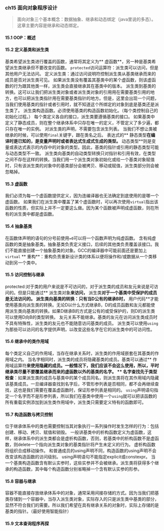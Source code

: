 ### ch15 面向对象程序设计
> 面向对象三个基本概念：数据抽象、继承和动态绑定（java里说的多态）。这章主要内容是继承和动态绑定。


#### 15.1 OOP：概述
#### 15.2 定义基类和派生类
基类希望派生类进行覆盖的函数，通常将其定义为** 虚函数**，另一种是基类希望派生类继承但不要改变的函数。
`protected`访问运算符：派生类可以访问，但是其他用户无法访问。
定义派生类：通过访问说明符控制派生类从基类继承而来的成员是否对派生类可见。
如果派生类没有覆盖其基类中的某个虚函数，则该虚函数的行为跟其他类一样，派生类会直接继承其在基类中的版本。
派生类到基类的转换。这可以让我们把派生类对象或者派生类对象的引用用在需要基类引用的地方，也可以把派生类指针用在需要基类指针的地方。但是，这里会出现一个问题，当我们使用基类的指针或者引用时，就不知道这个所绑定的对象到底是基类还是派生类了。
派生类构造函数。必须使用基类的构造函数初始化。（每个类控制自己的初始化过程。）
每个类定义各自的接口，派生类要遵循基类的接口。
如果基类中定义了静态成员，则在整个继承体系中只存在唯一的定义，不管定义了多少遍，都只存在唯一的实例。
对派生类的声明，不需要包含派生列表。
当我们不想让类被继承的时候，可以使用`final`关键字，跟在类名之后。
表达式的** 静态类型**在编译时是已知的，是变量声明时或者表达式生成式生成的类型。** 动态类型**则是变量或表达式表示的内存中的对象的类型。因此，基类的指针或引用的静态类型可能与动态类型不一致。
派生类向基类的自动类型转换只对指针和引用有效，在类型之间不存在这样的转换。当我们用一个派生类对象初始化或给一个基类对象赋值时，只有该派生类的对象中的基类部分会被拷贝、移动或赋值，派生类部分则会被忽略掉。
#### 15.3 虚函数
我们必须为每一个虚函数提供定义，因为连编译器也无法确定到底使用的是哪一个虚函数。
如果我们在派生类中覆盖了某个虚函数时，可以再次使用`virtual`指出该函数的性质，但实际上并不一定要这么做。因为某个函数被声明成虚函数，则在所有的派生类中都是虚函数。
#### 15.4 抽象基类
在函数体声明的语句的分号前使用`=0`可以将一个函数声明为纯虚函数。
含有纯虚函数的类是抽象基类。抽象基类负责定义接口，后续的其他类负责覆盖该接口。我们不能直接创建一个抽象基类的对象。GCC的编译器中可能前面还是要加上`virtual`
** 重构**：重构负责重新设计类的体系以便将操作和/或数据从一个类移动到另一个类中。
#### 15.5 访问控制与继承
protected:对于类的用户来说是不可访问的，对于派生类的成员和友元来说是可访问的。但是只能通过** 派生类对象**来访问，** 派生类**对于一个基类中受保护的成员是无法访问的。
派生类向基类的转换：只有当D公有的继承B时，** 用户代码**才能使用基类向派生类的转换。无论D以什么方式继承B，D的成员函数和友元都能使用派生类向基类的转换。如果D继承B的方式是公有的或受保护的，则D的派生类可以使用D向B的类型转换。
友元关系不能继承。基类的友元在访问派生类成员时不具有特殊性，派生类的友元也不能随意访问基类的成员。
派生类可以使用`using`为那些可以访问的名字提供声明，以改变这些名字在它的派生类中的可访问性。
#### 15.6 继承中的类作用域
每个类定义自己的作用域，当存在继承关系时，派生类的作用域嵌套在其基类的作用域之内。
当名字相同时，派生类的成员将隐藏基类的成员。基类可以通过** 作用域运算符**来使用隐藏的成员。一般情况下，我们应该不会这么使用，所以，平时继承类尽量不要覆盖继承而来的虚函数以外的基类的名字。
** 名字查找先于类型检查**：如果派生类的成员与基类中的某个成员同名，则派生类将在其作用域内隐藏该基类成员。一旦编译器查找到名字后，不管形参列表是否相同，都不会再继续查找，这也是我们需要在覆盖虚函数时，保证形参列表是相同的。
`using`声明语句指定一个名字而不是形参列表，所以我们在基类中使用一个`using`就可以把该函数的所有重载实例添加到派生类作用域中，派生类只需要定义特有的函数即可。
#### 15.7 构造函数与拷贝控制
位于继承体系中的类也需要控制当其对象执行一系列操作时发生怎样的行为：包括创建、移动、拷贝、赋值和销毁。
一般讲基类中的析构函数定义为虚函数，这样，继承体系中的派生类都会是虚析构函数，否则，若基类中的析构函数不是虚函数，则delete一个指向派生类对象的基类指针将产生未定义的行为。
虚析构函数将组织合成移动操作。
和普通成员的using声明不同，构造函数的using声明不会改变该构造函数的访问级别。
using声明语句不能指定explicit或constexpr。
当一个基类构造函数含有默认实参时，这些实参并不会被继承。派生类将获得多个继承的构造函数，其中每个构造函数分别省略掉一个含有默认实参的形参。
#### 15.8 容器与继承
容器不能直接存放继承体系中的对象，通常采用间接存储的方式。因为当我们把基类存储到一个容器中，当存入派生类对象，实际存入的只是派生类中基类的部分，显然不符合我们的需要。所以我们希望在具有继承关系的对象时，实际上存储的是基类的指针。（最好使用智能指针）
#### 15.9 文本查询程序再探

